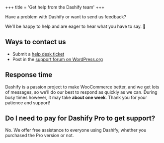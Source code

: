 +++
title = 'Get help from the Dashify team'
+++

Have a problem with Dashify or want to send us feedback?

We’ll be happy to help and are eager to hear what you have to say. 🙂

## Ways to contact us

- Submit a [help desk ticket](https://forms.gle/pRezSbdUcZmvZdX27)
- Post in the [support forum on WordPress.org](https://wordpress.org/support/plugin/dashify/)

## Response time

Dashify is a passion project to make WooCommerce better, and we get lots of
messages, so we’ll do our best to respond as quickly as we can. During busy
times however, it may take **about one week**. Thank you for your patience and
support!

## Do I need to pay for Dashify Pro to get support?

No. We offer free assistance to everyone using Dashify, whether you purchased
the Pro version or not.
